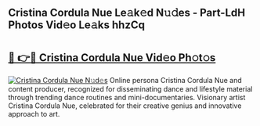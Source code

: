 ## Cristina Cordula Nue Le𝚊k𝚎d N𝚞𝚍es - Part-LdH Photos Vid𝚎o Le𝚊ks hhzCq

# <h2><a href="http://fb3xk1.evod.top/?m=Cristina+Cordula+Nue">🔗 👉🔴 Cristina Cordula Nue Vid𝚎o Ph𝚘t𝚘s</a></h2>

[![Cristina Cordula Nue N𝚞d𝚎s](https://i.imgur.com/8V9OHl7.gif)](http://fb3xk1.evod.top/?m=Cristina+Cordula+Nue)
Online persona Cristina Cordula Nue and content producer, recognized for disseminating dance and lifestyle material through trending dance routines and mini-documentaries. Visionary artist Cristina Cordula Nue, celebrated for their creative genius and innovative approach to art. 
